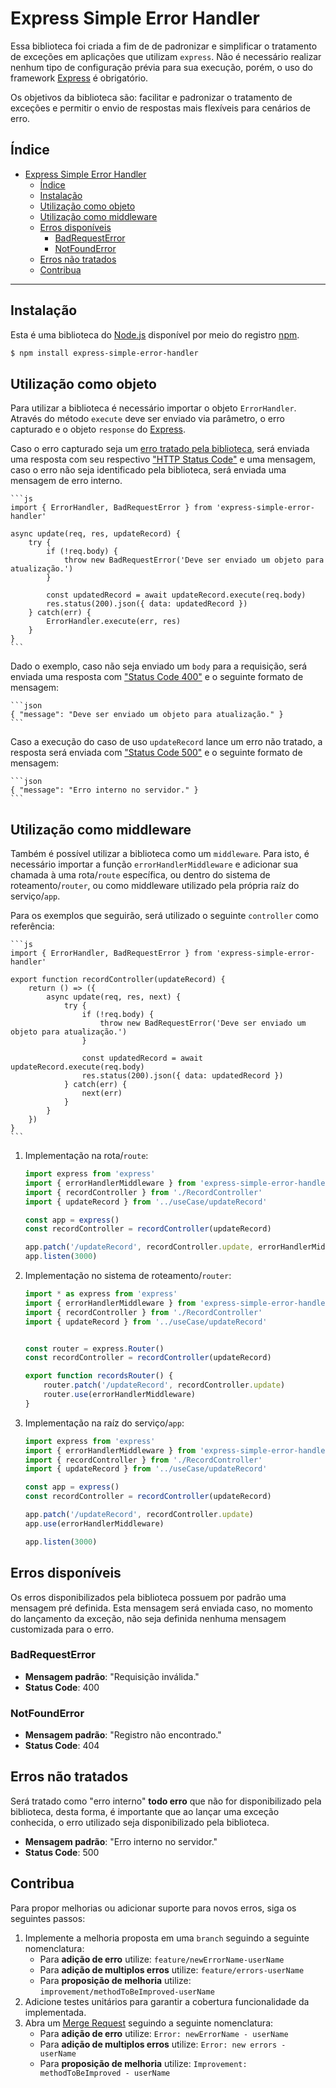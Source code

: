 # Express Simple Error Handler

Essa biblioteca foi criada a fim de de padronizar e simplificar o tratamento de exceções em aplicações que utilizam `express`. Não é necessário realizar nenhum tipo de configuração prévia para sua execução, porém, o uso do framework [Express](https://www.npmjs.com/package/express) é obrigatório.

Os objetivos da biblioteca são: facilitar e padronizar o tratamento de exceções e permitir o envio de respostas mais flexíveis para cenários de erro.

## Índice

- [Express Simple Error Handler](#express-simple-error-handler)
  - [Índice](#índice)
  - [Instalação](#instalação)
  - [Utilização como objeto](#utilização-como-objeto)
  - [Utilização como middleware](#utilização-como-middleware)
  - [Erros disponíveis](#erros-disponíveis)
    - [BadRequestError](#badrequesterror)
    - [NotFoundError](#notfounderror)
  - [Erros não tratados](#erros-não-tratados)
  - [Contribua](#contribua)

---
## Instalação

Esta é uma biblioteca do [Node.js](https://nodejs.org/download/release/v12.18.2/) disponível por meio do registro [npm](https://www.npmjs.com/).

```bash
$ npm install express-simple-error-handler
```

## Utilização como objeto

Para utilizar a biblioteca é necessário importar o objeto `ErrorHandler`. Através do método `execute` deve ser enviado via parâmetro, o erro capturado e o objeto `response` do [Express](https://www.npmjs.com/package/express).

Caso o erro capturado seja um [erro tratado pela biblioteca](#erros-disponíveis), será enviada uma resposta com seu respectivo ["HTTP Status Code"](https://developer.mozilla.org/en-US/docs/Web/HTTP/Status) e uma mensagem, caso o erro não seja identificado pela biblioteca, será enviada uma mensagem de erro interno.

    ```js
    import { ErrorHandler, BadRequestError } from 'express-simple-error-handler'

    async update(req, res, updateRecord) {
        try {
            if (!req.body) {
                throw new BadRequestError('Deve ser enviado um objeto para atualização.')
            }

            const updatedRecord = await updateRecord.execute(req.body)
            res.status(200).json({ data: updatedRecord })
        } catch(err) {
            ErrorHandler.execute(err, res)
        }
    }
    ```

Dado o exemplo, caso não seja enviado um `body` para a requisição, será enviada uma resposta com ["Status Code 400"](https://developer.mozilla.org/en-US/docs/Web/HTTP/Status/400) e o seguinte formato de mensagem:

    ```json
    { "message": "Deve ser enviado um objeto para atualização." }
    ```

Caso a execução do caso de uso `updateRecord` lance um erro não tratado, a resposta será enviada com ["Status Code 500"](https://developer.mozilla.org/en-US/docs/Web/HTTP/Status/500) e o seguinte formato de mensagem:

    ```json
    { "message": "Erro interno no servidor." }
    ```

## Utilização como middleware

Também é possível utilizar a biblioteca como um `middleware`. Para isto, é necessário importar a função `errorHandlerMiddleware` e adicionar sua chamada à uma rota/`route` específica, ou dentro do sistema de roteamento/`router`, ou como middleware utilizado pela própria raíz do serviço/`app`.

Para os exemplos que seguirão, será utilizado o seguinte `controller` como referência:

    ```js
    import { ErrorHandler, BadRequestError } from 'express-simple-error-handler'

    export function recordController(updateRecord) {
        return () => ({
            async update(req, res, next) {
                try {
                    if (!req.body) {
                        throw new BadRequestError('Deve ser enviado um objeto para atualização.')
                    }

                    const updatedRecord = await updateRecord.execute(req.body)
                    res.status(200).json({ data: updatedRecord })
                } catch(err) {
                    next(err)
                }
            }
        })
    }
    ```

1. Implementação na rota/`route`:
    ```js
    import express from 'express'
    import { errorHandlerMiddleware } from 'express-simple-error-handler'
    import { recordController } from './RecordController'
    import { updateRecord } from '../useCase/updateRecord'

    const app = express()
    const recordController = recordController(updateRecord)

    app.patch('/updateRecord', recordController.update, errorHandlerMiddleware)
    app.listen(3000)
    ```
2. Implementação no sistema de roteamento/`router`:
    ```js
    import * as express from 'express'
    import { errorHandlerMiddleware } from 'express-simple-error-handler'
    import { recordController } from './RecordController'
    import { updateRecord } from '../useCase/updateRecord'


    const router = express.Router()
    const recordController = recordController(updateRecord)

    export function recordsRouter() {
        router.patch('/updateRecord', recordController.update)
        router.use(errorHandlerMiddleware)
    }
    ```
3. Implementação na raíz do serviço/`app`:
    ```js
    import express from 'express'
    import { errorHandlerMiddleware } from 'express-simple-error-handler'
    import { recordController } from './RecordController'
    import { updateRecord } from '../useCase/updateRecord'

    const app = express()
    const recordController = recordController(updateRecord)

    app.patch('/updateRecord', recordController.update)
    app.use(errorHandlerMiddleware)

    app.listen(3000)
    ```

## Erros disponíveis

Os erros disponibilizados pela biblioteca possuem por padrão uma mensagem pré definida. Esta mensagem será enviada caso, no momento do lançamento da exceção, não seja definida nenhuma mensagem customizada para o erro.
### BadRequestError

- **Mensagem padrão**: "Requisição inválida."
- **Status Code**: 400

### NotFoundError

- **Mensagem padrão**: "Registro não encontrado."
- **Status Code**: 404

## Erros não tratados

Será tratado como "erro interno" **todo erro** que não for disponibilizado pela biblioteca, desta forma, é importante que ao lançar uma exceção conhecida, o erro utilizado seja disponibilizado pela biblioteca.

- **Mensagem padrão**: "Erro interno no servidor."
- **Status Code**: 500

## Contribua

Para propor melhorias ou adicionar suporte para novos erros, siga os seguintes passos:

1. Implemente a melhoria proposta em uma `branch` seguindo a seguinte nomenclatura:
    - Para **adição de erro** utilize: `feature/newErrorName-userName`
    - Para **adição de multiplos erros** utilize: `feature/errors-userName`
    - Para **proposição de melhoria** utilize: `improvement/methodToBeImproved-userName`
2. Adicione testes unitários para garantir a cobertura funcionalidade da implementada.
3. Abra um [Merge Request](https://docs.gitlab.com/ee/user/project/merge_requests/) seguindo a seguinte nomenclatura:
    - Para **adição de erro** utilize: `Error: newErrorName - userName`
    - Para **adição de multiplos erros** utilize: `Error: new errors - userName`
    - Para **proposição de melhoria** utilize: `Improvement: methodToBeImproved - userName`
